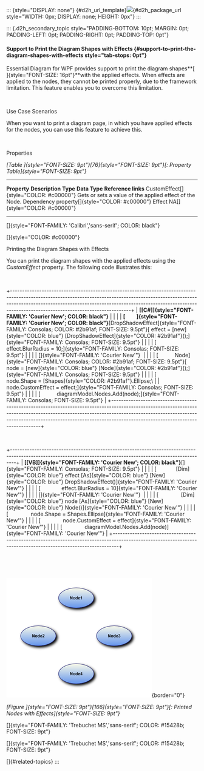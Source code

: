 ::: {style="DISPLAY: none"}
[](ms-xhelp:///?Id=d2h_url_template){#d2h_url_template}![](!package_url!){#d2h_package_url style="WIDTH: 0px; DISPLAY: none; HEIGHT: 0px"}
:::

::: {.d2h_secondary_topic style="PADDING-BOTTOM: 10pt; MARGIN: 0pt; PADDING-LEFT: 0pt; PADDING-RIGHT: 0pt; PADDING-TOP: 0pt"}
#### Support to Print the Diagram Shapes with Effects {#support-to-print-the-diagram-shapes-with-effects style="tab-stops: 0pt"}

Essential Diagram for WPF provides support to print the diagram shapes**[ ]{style="FONT-SIZE: 16pt"}**with the applied effects. When effects are applied to the nodes, they cannot be printed properly, due to the framework limitation. This feature enables you to overcome this limitation.

 

Use Case Scenarios

When you want to print a diagram page, in which you have applied effects for the nodes, you can use this feature to achieve this.

 

Properties

*[Table ]{style="FONT-SIZE: 9pt"}[76]{style="FONT-SIZE: 9pt"}[: Property Table]{style="FONT-SIZE: 9pt"}*

  ---------------------------------------- --------------------------------------------------------- ----------------------------------------------- --------------- ------------------------------
  **Property**                             **Description**                                           **Type**                                        **Data Type**   **Reference links**
  CustomEffect[]{style="COLOR: #c00000"}   Gets or sets a value of the applied effect of the Node.   Dependency property[]{style="COLOR: #c00000"}   Effect          NA[]{style="COLOR: #c00000"}
  ---------------------------------------- --------------------------------------------------------- ----------------------------------------------- --------------- ------------------------------

[]{style="FONT-FAMILY: 'Calibri','sans-serif'; COLOR: black"} 

[]{style="COLOR: #c00000"} 

Printing the Diagram Shapes with Effects

You can print the diagram shapes with the applied effects using the *CustomEffect* property. The following code illustrates this:

 

+-------------------------------------------------------------------------------------------------------------------------------------------------------------------------------------------------------------------------------------------------------------------------------------------+
| **[\[C#\]]{style="FONT-FAMILY: 'Courier New'; COLOR: black"}**                                                                                                                                                                                                                            |
|                                                                                                                                                                                                                                                                                           |
| **[         ]{style="FONT-FAMILY: 'Courier New'; COLOR: black"}**[DropShadowEffect]{style="FONT-FAMILY: Consolas; COLOR: #2b91af; FONT-SIZE: 9.5pt"}[ effect = [new]{style="COLOR: blue"} [DropShadowEffect]{style="COLOR: #2b91af"}();]{style="FONT-FAMILY: Consolas; FONT-SIZE: 9.5pt"} |
|                                                                                                                                                                                                                                                                                           |
| [          effect.BlurRadius = 10;]{style="FONT-FAMILY: Consolas; FONT-SIZE: 9.5pt"}                                                                                                                                                                                                      |
|                                                                                                                                                                                                                                                                                           |
| []{style="FONT-FAMILY: 'Courier New'"}                                                                                                                                                                                                                                                    |
|                                                                                                                                                                                                                                                                                           |
| [           Node]{style="FONT-FAMILY: Consolas; COLOR: #2b91af; FONT-SIZE: 9.5pt"}[ node = [new]{style="COLOR: blue"} [Node]{style="COLOR: #2b91af"}();]{style="FONT-FAMILY: Consolas; FONT-SIZE: 9.5pt"}                                                                                 |
|                                                                                                                                                                                                                                                                                           |
| [           node.Shape = [Shapes]{style="COLOR: #2b91af"}.Ellipse;\                                                                                                                                                                                                                       |
|            node.CustomEffect = effect;]{style="FONT-FAMILY: Consolas; FONT-SIZE: 9.5pt"}                                                                                                                                                                                                  |
|                                                                                                                                                                                                                                                                                           |
| [           diagramModel.Nodes.Add(node);]{style="FONT-FAMILY: Consolas; FONT-SIZE: 9.5pt"}                                                                                                                                                                                               |
+-------------------------------------------------------------------------------------------------------------------------------------------------------------------------------------------------------------------------------------------------------------------------------------------+

 

+--------------------------------------------------------------------------------------------------------------------------------------------------------------+
| **[\[VB\]]{style="FONT-FAMILY: 'Courier New'; COLOR: black"}**[]{style="FONT-FAMILY: Consolas; FONT-SIZE: 9.5pt"}                                            |
|                                                                                                                                                              |
| [             [Dim]{style="COLOR: blue"} effect [As]{style="COLOR: blue"} [New]{style="COLOR: blue"} DropShadowEffect()]{style="FONT-FAMILY: 'Courier New'"} |
|                                                                                                                                                              |
| [              effect.BlurRadius = 10]{style="FONT-FAMILY: 'Courier New'"}                                                                                   |
|                                                                                                                                                              |
| []{style="FONT-FAMILY: 'Courier New'"}                                                                                                                       |
|                                                                                                                                                              |
| [               [Dim]{style="COLOR: blue"} node [As]{style="COLOR: blue"} [New]{style="COLOR: blue"} Node()]{style="FONT-FAMILY: 'Courier New'"}             |
|                                                                                                                                                              |
| [               node.Shape = Shapes.Ellipse]{style="FONT-FAMILY: 'Courier New'"}                                                                             |
|                                                                                                                                                              |
| [               node.CustomEffect = effect]{style="FONT-FAMILY: 'Courier New'"}                                                                              |
|                                                                                                                                                              |
| [               diagramModel.Nodes.Add(node)]{style="FONT-FAMILY: 'Courier New'"}                                                                            |
+--------------------------------------------------------------------------------------------------------------------------------------------------------------+

 

 

![](ImagesExt/image82_169.png){border="0"}

*[Figure ]{style="FONT-SIZE: 9pt"}[166]{style="FONT-SIZE: 9pt"}[: Printed Nodes with Effects]{style="FONT-SIZE: 9pt"}*

[]{style="FONT-FAMILY: 'Trebuchet MS','sans-serif'; COLOR: #15428b; FONT-SIZE: 9pt"} 

[]{style="FONT-FAMILY: 'Trebuchet MS','sans-serif'; COLOR: #15428b; FONT-SIZE: 9pt"} 

[]{#related-topics}
:::
